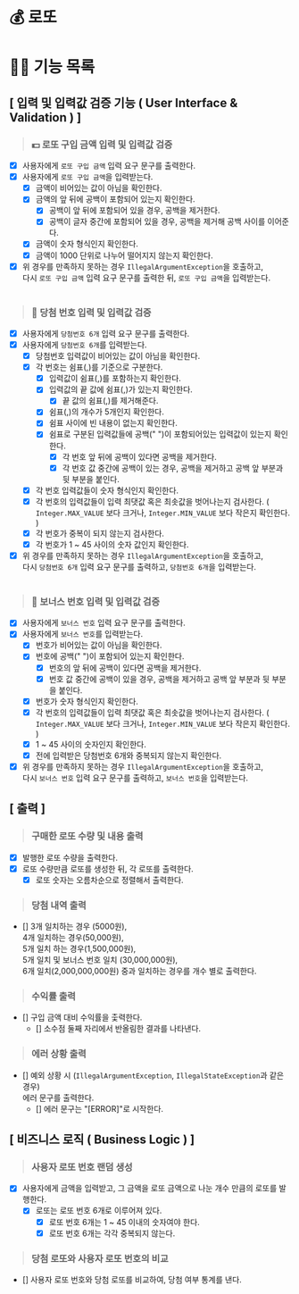 # 💰 로또

# 👨‍💻 기능 목록

## [ 입력 및 입력값 검증 기능 ( User Interface & Validation ) ]

> ### 💵 로또 구입 금액 입력 및 입력값 검증

- [x] 사용자에게 `로또 구입 금액` 입력 요구 문구를 출력한다.
- [x] 사용자에게 `로또 구입 금액`을 입력받는다.
    - [x] 금액이 비어있는 값이 아님을 확인한다.
    - [x] 금액의 앞 뒤에 공백이 포함되어 있는지 확인한다.
        - [x] 공백이 앞 뒤에 포함되어 있을 경우, 공백을 제거한다.
        - [x] 공백이 글자 중간에 포함되어 있을 경우, 공백을 제거해 공백 사이를 이어준다.
    - [x] 금액이 숫자 형식인지 확인한다.
    - [x] 금액이 1000 단위로 나누어 떨어지지 않는지 확인한다.
- [x] 위 경우를 만족하지 못하는 경우 `IllegalArgumentException`을 호출하고,
  <br>다시 `로또 구입 금액` 입력 요구 문구를 출력한 뒤, `로또 구입 금액`을 입력받는다.
  <br><br>

> ### 🎰 당첨 번호 입력 및 입력값 검증

- [x] 사용자에게 `당첨번호 6개` 입력 요구 문구를 출력한다.
- [x] 사용자에게 `당첨번호 6개`를 입력받는다.
    - [x] 당첨번호 입력값이 비어있는 값이 아님을 확인한다.
    - [x] 각 번호는 쉼표(,)를 기준으로 구분한다.
        - [x] 입력값이 쉼표(,)를 포함하는지 확인한다.
        - [x] 입력값의 끝 값에 쉼표(,)가 있는지 확인한다.
            - [x] 끝 값의 쉼표(,)를 제거해준다.
        - [x] 쉼표(,)의 개수가 5개인지 확인한다.
        - [x] 쉼표 사이에 빈 내용이 없는지 확인한다.
        - [x] 쉼표로 구분된 입력값들에 공백(" ")이 포함되어있는 입력값이 있는지 확인한다.
            - [x] 각 번호 앞 뒤에 공백이 있다면 공백을 제거한다.
            - [x] 각 번호 값 중간에 공백이 있는 경우, 공백을 제거하고 공백 앞 부분과 뒷 부분을 붙인다.
    - [x] 각 번호 입력값들이 숫자 형식인지 확인한다.
    - [x] 각 번호의 입력값들이 입력 최댓값 혹은 최솟값을 벗어나는지 검사한다.
      ( `Integer.MAX_VALUE` 보다 크거나, `Integer.MIN_VALUE` 보다 작은지 확인한다. )
    - [x] 각 번호가 중복이 되지 않는지 검사한다.
    - [x] 각 번호가 1 ~ 45 사이의 숫자 값인지 확인한다.
- [x] 위 경우를 만족하지 못하는 경우 `IllegalArgumentException`을 호출하고,
  <br>다시 `당첨번호 6개` 입력 요구 문구를 출력하고, `당첨번호 6개`을 입력받는다.
  <br><br>

> ### 🎯 보너스 번호 입력 및 입력값 검증

- [x] 사용자에게 `보너스 번호` 입력 요구 문구를 출력한다.
- [x] 사용자에게 `보너스 번호`를 입력받는다.
    - [x] 번호가 비어있는 값이 아님을 확인한다.
    - [x] 번호에 공백(" ")이 포함되어 있는지 확인한다.
        - [x] 번호의 앞 뒤에 공백이 있다면 공백을 제거한다.
        - [x] 번호 값 중간에 공백이 있을 경우, 공백을 제거하고 공백 앞 부분과 뒷 부분을 붙인다.
    - [x] 번호가 숫자 형식인지 확인한다.
    - [x] 각 번호의 입력값들이 입력 최댓값 혹은 최솟값을 벗어나는지 검사한다.
      ( `Integer.MAX_VALUE` 보다 크거나, `Integer.MIN_VALUE` 보다 작은지 확인한다. )
    - [x] 1 ~ 45 사이의 숫자인지 확인한다.
    - [x] 전에 입력받은 당첨번호 6개와 중복되지 않는지 확인한다.
- [x] 위 경우를 만족하지 못하는 경우 `IllegalArgumentException`을 호출하고,
  <br>다시 `보너스 번호` 입력 요구 문구를 출력하고, `보너스 번호`을 입력받는다.

## [ 출력 ]

> ### 구매한 로또 수량 및 내용 출력

- [x] 발행한 로또 수량을 출력한다.
- [x] 로또 수량만큼 로또를 생성한 뒤, 각 로또를 출력한다.
    - [x] 로또 숫자는 오름차순으로 정렬해서 출력한다.
      <br>

> ### 당첨 내역 출력

- [] 3개 일치하는 경우 (5000원),<br>4개 일치하는 경우(50,000원),<br>5개 일치 하는 경우(1,500,000원),<br>5개 일치 및 보너스 번호 일치 (30,000,000원),<br> 6개
  일치(2,000,000,000원) 중과 일치하는 경우를 개수 별로 출력한다.
  <br>

> ### 수익률 출력

- [] 구입 금액 대비 수익률을 춫력한다.
    - [] 소수점 둘째 자리에서 반올림한 결과를 나타낸다.

> ### 에러 상황 출력

- [] 예외 상황 시 (`IllegalArgumentException`, `IllegalStateException`과 같은 경우)
  <br> 에러 문구를 출력한다.
    - [] 에러 문구는 "[ERROR]"로 시작한다.

## [ 비즈니스 로직 ( Business Logic ) ]

> ### 사용자 로또 번호 랜덤 생성

- [x] 사용자에게 금액을 입력받고, 그 금액을 로또 금액으로 나눈 개수 만큼의 로또를 발행한다.
    - [x] 로또는 로또 번호 6개로 이루어져 있다.
        - [x] 로또 번호 6개는 1 ~ 45 이내의 숫자여야 한다.
        - [x] 로또 번호 6개는 각각 중복되지 않는다.

> ### 당첨 로또와 사용자 로또 번호의 비교

- [] 사용자 로또 번호와 당첨 로또를 비교하여, 당첨 여부 통계를 낸다.